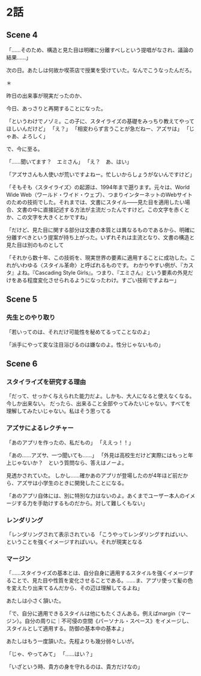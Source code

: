 # 2話 

## Scene 4
「……そのため、構造と見た目は明確に分離すべしという提唱がなされ、議論の結果……」

次の日。あたしは何故か喫茶店で授業を受けていた。なんでこうなったんだろ。

＊

昨日の出来事が現実だったのか、


今日、あっさりと再開することになった。

「というわけでノゾミ。この子に、スタイライズの基礎をみっちり教えてやってほしいんだけど」
「え？」
「相変わらず言うことが急だねー、アズサは」
「じゃあ、よろしく」


で、今に至る。

「……聞いてます？　エミさん」
「え？　あ、はい」

「アズサさんも人使いが荒いですよねー。忙しいからしょうがないんですけど」



「そもそも〈スタイライズ〉の起源は、1994年まで遡ります。元々は、World Wide Web（ワールド・ワイド・ウェブ）、つまりインターネットのWebサイトのための技術でした。それまでは、文書にスタイル――見た目を適用したい場合、文書の中に直接記述する方法が主流だったんですけど。この文字を赤くとか、この文字を大きくとかですね」

「だけど、見た目に関する部分は文書の本質とは異なるものであるから、明確に分離すべきという提案が持ち上がった。いずれそれは主流となり、文書の構造と見た目は別のものとして

「それから数十年、この技術を、現実世界の要素に適用することに成功した。これがいわゆる〈スタイル革命〉と呼ばれるものです。
わかりやすい例が、『カスタ』よね。『Cascading Style Girls』。つまり、『エミさん』という要素の外見だけをある程度変化させられるようになったわけ。すごい技術ですよねー」


## Scene 5

### 先生とのやり取り

「若いってのは、それだけ可能性を秘めてるってことなのよ」

「派手にやって変な注目浴びるのは嫌なのよ。性分じゃないもの」

## Scene 6

### スタイライズを研究する理由
「だって、せっかく与えられた能力だよ。しかも、大人になると使えなくなる。
今しか出来ない。
だったら、出来ること全部やってみたいじゃない。すべてを理解してみたいじゃない。私はそう思ってる

### アズサによるレクチャー

「あのアプリを作ったの、私だもの」
「ええっ！！」

「あの……アズサ、一つ聞いても……」
「外見は高校生だけど実際にはもっと年上じゃないか？　という質問なら、答えはノーよ。

見透かされていた。
しかし……確かあのアプリが登場したのが4年ほど前だから、アズサは小学生のときに開発したことになる。

「あのアプリ自体には、別に特別な力はないのよ。あくまでユーザー本人のイメージする力を手助けするものだから。対して難しくもない」

### レンダリング

「レンダリングされて表示されている
「こうやってレンダリングすればいい、ということを強くイメージすればいい。それが現実となる


### マージン

「……スタイライズの基本とは、自分自身に適用するスタイルを強くイメージすることで、見た目や性質を変化させることである。……ま、アプリ使って髪の色を変えたり出来てるんだから、その辺は理解してるよね」
 
あたしは小さく頷いた。

「で、自分に適用できるスタイルは他にもたくさんある。例えばmargin（マージン）。自分の周りに｜不可侵の空間《パーソナル・スペース》をイメージし、スタイルとして適用する。防御の基本中の基本よ」

 あたしはもう一度頷いた。先程よりも幾分弱々しいが。

「じゃ、やってみて」
「……はい？」


「いざという時、貴方の身を守れるのは、貴方だけなの」
<!--stackedit_data:
eyJoaXN0b3J5IjpbMTEwNTU1MjMwNCwtMTc5MDc5NTIwNiwxOD
c0MzgxODk0LDk5Mzc4MzMyMywtNjgxNjY2MTUzLC00NjQzMjI3
MzMsLTEwMzkzMzY0NjUsODk2MDE5MDA2XX0=
-->